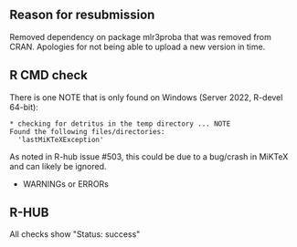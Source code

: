## Reason for resubmission

Removed dependency on package mlr3proba that was removed from CRAN.
Apologies for not being able to upload a new version in time.

## R CMD check

There is one NOTE that is only found on Windows (Server 2022, R-devel 64-bit):

```
* checking for detritus in the temp directory ... NOTE
Found the following files/directories:
  'lastMiKTeXException'
```

As noted in R-hub issue #503, this could be due to a bug/crash in MiKTeX and can likely be ignored.

- WARNINGs or ERRORs

## R-HUB

All checks show "Status: success"